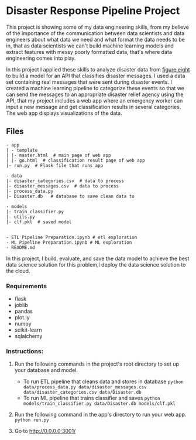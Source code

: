# Disaster Response Pipeline Project

This project is showing some of my data engineering skills, from my believe of the importance of the communication between data scientists and data engineers about what data we need and what format the data needs to be in, that as data scientists we can't build machine learning models and extract features with messy poorly formatted data, that's where data engineering comes into play.

In this project I applied these skills to analyze disaster data from [figure eight](https://www.figure-eight.com) to build a model for an API that classifies disaster messages. I used a data set containing real messages that were sent during disaster events. I created a machine learning pipeline to categorize these events so that we can send the messages to an appropriate disaster relief agency using the API, that my project includes a web app where an emergency worker can input a new message and get classification results in several categories. The web app displays visualizations of the data.

## Files
```
- app
| - template
| |- master.html  # main page of web app
| |- go.html  # classification result page of web app
|- run.py  # Flask file that runs app

- data
|- disaster_categories.csv  # data to process
|- disaster_messages.csv  # data to process
|- process_data.py
|- Disaster.db   # database to save clean data to

- models
|- train_classifier.py
|- utils.py
|- clf.pkl  # saved model


- ETL Pipeline Preparation.ipynb # etl exploration
- ML Pipeline Preparation.ipynb # ML exploration
- README.md
```
In this project, I  build, evaluate, and save the data model to achieve the best data science solution for this problem,I deploy the data science solution to the cloud.

### Requirements
* flask
* joblib
* pandas
* plot.ly
* numpy
* scikit-learn
* sqlalchemy


### Instructions:
1. Run the following commands in the project's root directory to set up your database and model.

    - To run ETL pipeline that cleans data and stores in database
        `python data/process_data.py data/disaster_messages.csv data/disaster_categories.csv data/Disaster.db`
    - To run ML pipeline that trains classifier and saves
        `python models/train_classifier.py data/Disaster.db models/clf.pkl`

2. Run the following command in the app's directory to run your web app.
    `python run.py`

3. Go to http://0.0.0.0:3001/

